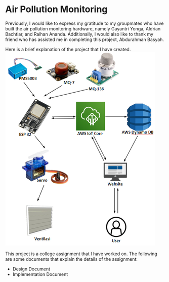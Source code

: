# Air Pollution Monitoring

Previously, I would like to express my gratitude to my groupmates who have built the air pollution monitoring hardware, namely Gayantri Yonga, Aldrian Bachtiar, and Raihan Ananda. Additionally, I would also like to thank my friend who has assisted me in completing this project, Abdurahman Basyah. <br />

Here is a brief explanation of the project that I have created. <br />
![Alt text](https://github.com/alfathlathif/air-pollution-monitoring-project/blob/master/Project%20Design%20Diagram.png)

This project is a college assignment that I have worked on. The following are some documents that explain the details of the assignment: <br />
- Design Document 
- Implementation Document
